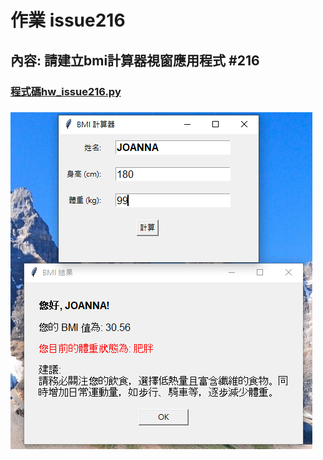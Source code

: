 # 作業 issue216

## 內容: 請建立bmi計算器視窗應用程式 #216 

### [程式碼hw_issue216.py](https://github.com/joanna0511/joanna_window/blob/main/Homework/issue216/hw_issue216.py)

### ![執行結果圖片](./issue216.PNG)